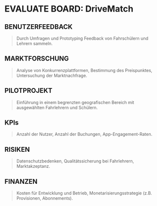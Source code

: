 #  EVALUATE BOARD: DriveMatch

## BENUTZERFEEDBACK
> Durch Umfragen und Prototyping Feedback von Fahrschülern und Lehrern sammeln.

## MARKTFORSCHUNG
> Analyse von Konkurrenzplattformen, Bestimmung des Preispunktes, Untersuchung der Marktnachfrage.

## PILOTPROJEKT
> Einführung in einem begrenzten geografischen Bereich mit ausgewählten Fahrlehrern und Schülern.

## KPIs
> Anzahl der Nutzer, Anzahl der Buchungen, App-Engagement-Raten.

## RISIKEN
> Datenschutzbedenken, Qualitätssicherung bei Fahrlehrern, Marktakzeptanz.

## FINANZEN
> Kosten für Entwicklung und Betrieb, Monetarisierungsstrategie (z.B. Provisionen, Abonnements).